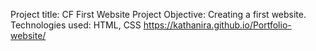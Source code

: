 
Project title: CF First Website
Project Objective: Creating a first website.
Technologies used: HTML, CSS
https://kathanira.github.io/Portfolio-website/
